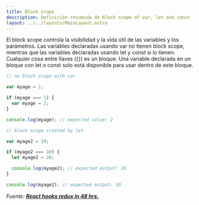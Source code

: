 ```yaml
---
title: Block scope
description: Definición resumida de block scope of var, let and const
layout: ../../layouts/MainLayout.astro
---
```


El block scope controla la visibilidad y la vida útil de las variables y los parámetros. Las variables declaradas usando var no tienen block scope, mientras que las variables declaradas usando let y const si lo tienen. Cualquier cosa entre llaves ({}) es un bloque. Una variable declarada en un bloque con let o const solo está disponible para usar dentro de este bloque.

```js
// no block scope with var

var myage = 1;

if (myage === 1) {
  var myage = 2;
}

console.log(myage); // expected value: 2

// block scope created by let

var myage2 = 10;

if (myage2 === 10) {
  let myage2 = 20;

  console.log(myage2); // expected output: 20
}

console.log(myage2); // expected output: 10
```

_Fuente: [**React hooks redux in 48 hrs.**](https://www.amazon.com/React-Hooks-Redux-hours-JavaScript-ebook/dp/B0987SZHW4)_